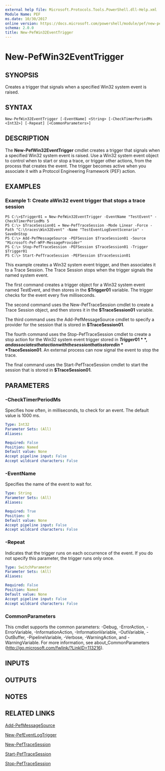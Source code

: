 ```yaml
---
external help file: Microsoft.Protocols.Tools.PowerShell.dll-Help.xml
Module Name: PEF
ms.date: 10/30/2017
online version: https://docs.microsoft.com/powershell/module/pef/new-pefwin32eventtrigger?view=windowsserver2012r2-ps&wt.mc_id=ps-gethelp
schema: 2.0.0
title: New-PefWin32EventTrigger
---
```


# New-PefWin32EventTrigger

## SYNOPSIS
Creates a trigger that signals when a specified Win32 system event is raised.

## SYNTAX

```
New-PefWin32EventTrigger [-EventName] <String> [-CheckTimerPeriodMs <Int32>] [-Repeat] [<CommonParameters>]
```

## DESCRIPTION
The **New-PefWin32EventTrigger** cmdlet creates a trigger that signals when a specified Win32 system event is raised.
Use a Win32 system event object to control when to start or stop a trace, or trigger other actions, from the process that creates the event.
The trigger becomes active when you associate it with a Protocol Engineering Framework (PEF) action.

## EXAMPLES

### Example 1: Create aWin32 event trigger that stops a trace session
```
PS C:\>$Trigger01 = New-PefWin32EventTrigger -EventName "TestEvent" -CheckTimerPeriodMs 5
PS C:\> $TraceSession01 = New-PefTraceSession -Mode Linear -Force -Path "C:\traces\Win32Event" -Name "TestEventLogEventScenario" -SaveOnStop 
PS C:\> Add-PefMessageSource -PEFSession $TraceSession01 -Source "Microsoft-Pef-WFP-MessageProvider" 
PS C:\> Stop-PefTraceSession -PEFSession $TraceSession01 -Trigger $Trigger01
PS C:\> Start-PefTraceSession -PEFSession $TraceSession01
```

This example creates a Win32 system event trigger, and then associates it to a Trace Session.
The Trace Session stops when the trigger signals the named system event.

The first command creates a trigger object for a Win32 system event named TestEvent, and then stores in the **$Trigger01** variable.
The trigger checks for the event every five milliseconds.

The second command uses the New-PefTraceSession cmdlet to create a Trace Session object, and then stores it in the **$TraceSession01** variable.

The third command uses the Add-PefMessageSource cmdlet to specify a provider for the session that is stored in **$TraceSession01**.

The fourth command uses the Stop-PefTraceSession cmdlet to create a stop action for the Win32 system event trigger stored in **$Trigger01**, and associates that action with the session that is stored in **$TraceSession01**.
An external process can now signal the event to stop the trace.

The final command uses the Start-PefTraceSession cmdlet to start the session that is stored in **$TraceSession01**.

## PARAMETERS

### -CheckTimerPeriodMs
Specifies how often, in milliseconds, to check for an event.
The default value is 1000 ms.

```yaml
Type: Int32
Parameter Sets: (All)
Aliases: 

Required: False
Position: Named
Default value: None
Accept pipeline input: False
Accept wildcard characters: False
```

### -EventName
Specifies the name of the event to wait for.

```yaml
Type: String
Parameter Sets: (All)
Aliases: 

Required: True
Position: 0
Default value: None
Accept pipeline input: False
Accept wildcard characters: False
```

### -Repeat
Indicates that the trigger runs on each occurrence of the event.
If you do not specify this parameter, the trigger runs only once.

```yaml
Type: SwitchParameter
Parameter Sets: (All)
Aliases: 

Required: False
Position: Named
Default value: None
Accept pipeline input: False
Accept wildcard characters: False
```

### CommonParameters
This cmdlet supports the common parameters: -Debug, -ErrorAction, -ErrorVariable, -InformationAction, -InformationVariable, -OutVariable, -OutBuffer, -PipelineVariable, -Verbose, -WarningAction, and -WarningVariable. For more information, see about_CommonParameters (http://go.microsoft.com/fwlink/?LinkID=113216).

## INPUTS

## OUTPUTS

## NOTES

## RELATED LINKS

[Add-PefMessageSource](./Add-PefMessageSource.md)

[New-PefEventLogTrigger](./New-PefEventLogTrigger.md)

[New-PefTraceSession](./New-PefTraceSession.md)

[Start-PefTraceSession](./Start-PefTraceSession.md)

[Stop-PefTraceSession](./Stop-PefTraceSession.md)

